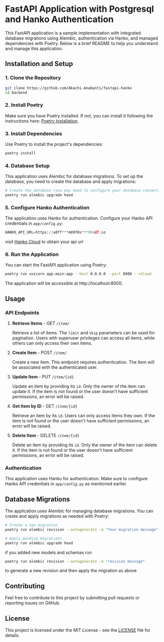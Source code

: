 # FastAPI Application with Postgresql and Hanko Authentication

This FastAPI application is a sample implementation with integrated database migrations using Alembic, authentication via Hanko, and managed dependencies with Poetry. Below is a brief README to help you understand and manage this application.

## Installation and Setup

### 1. Clone the Repository

```bash
git clone https://github.com/Akachi-Anabanti/fastapi-hanko
cd backend
```

### 2. Install Poetry

Make sure you have Poetry installed. If not, you can install it following the instructions here: [Poetry Installation](https://python-poetry.org/docs/#installation).

### 3. Install Dependencies

Use Poetry to install the project's dependencies:

```bash
poetry install
```

### 4. Database Setup

This application uses Alembic for database migrations. To set up the database, you need to create the database and apply migrations:

```bash
# Create the database (you may need to configure your database connection in app/config.py)
poetry run alembic upgrade head
```

### 5. Configure Hanko Authentication

The application uses Hanko for authentication. Configure your Hanko API credentials in `app/config.py`:

```python
HANKO_API_URL=https://a8ff***m89f8s***904d7.io
```
visit [Hanko Cloud](https://www.cloud.hanko.io) to obtain your api url

### 6. Run the Application

You can start the FastAPI application using Poetry:

```bash
poetry run uvicorn app.main:app --host 0.0.0.0 --port 8000 --reload
```

The application will be accessible at http://localhost:8000.

## Usage

### API Endpoints

1. **Retrieve Items** - GET `/item/`

   Retrieve a list of items. The `limit` and `skip` parameters can be used for pagination. Users with superuser privileges can access all items, while others can only access their own items.

2. **Create Item** - POST `/item/`

   Create a new item. This endpoint requires authentication. The item will be associated with the authenticated user.

3. **Update Item** - PUT `/item/{id}`

   Update an item by providing its `id`. Only the owner of the item can update it. If the item is not found or the user doesn't have sufficient permissions, an error will be raised.

4. **Get Item by ID** - GET `/item/{id}`

   Retrieve an item by its `id`. Users can only access items they own. If the item is not found or the user doesn't have sufficient permissions, an error will be raised.

5. **Delete Item** - DELETE `/item/{id}`

   Delete an item by providing its `id`. Only the owner of the item can delete it. If the item is not found or the user doesn't have sufficient permissions, an error will be raised.

### Authentication

This application uses Hanko for authentication. Make sure to configure Hanko API credentials in `app/config.py` as mentioned earlier.

## Database Migrations

The application uses Alembic for managing database migrations. You can create and apply migrations as needed with Poetry:

```bash
# Create a new migration
poetry run alembic revision --autogenerate -m "Your migration message"

# Apply pending migrations
poetry run alembic upgrade head
```
if you added new models and schemas run

```bash
poetry run alembic revision --autogenerate -m "revision message"
```
to generate a new revision and then apply the migration as above

## Contributing

Feel free to contribute to this project by submitting pull requests or reporting issues on GitHub.

## License

This project is licensed under the MIT License - see the [LICENSE](LICENSE) file for details.
